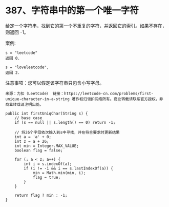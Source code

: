 387、字符串中的第一个唯一字符
===

给定一个字符串，找到它的第一个不重复的字符，并返回它的索引。如果不存在，则返回 -1。<br>

案例:<br>
```
s = "leetcode"
返回 0.

s = "loveleetcode",
返回 2.
```
注意事项：您可以假定该字符串只包含小写字母。<br>

``
来源：力扣（LeetCode）
链接：https://leetcode-cn.com/problems/first-unique-character-in-a-string
著作权归领扣网络所有。商业转载请联系官方授权，非商业转载请注明出处。
``

```
public int firstUniqChar(String s) {
    // base case
    if (s == null || s.length() == 0) return -1;

    // 将26个字母依次输入到s中寻找，并在符合要求时更新结果
    int a = 'a' + 0;
    int z = a + 26;
    int min = Integer.MAX_VALUE;
    boolean flag = false;

    for (; a < z; a++) {
        int i = s.indexOf(a);
        if (i != -1 && i == s.lastIndexOf(a)) {
            min = Math.min(min, i);
            flag = true;
        }
    }

    return flag ? min : -1;
}
```
